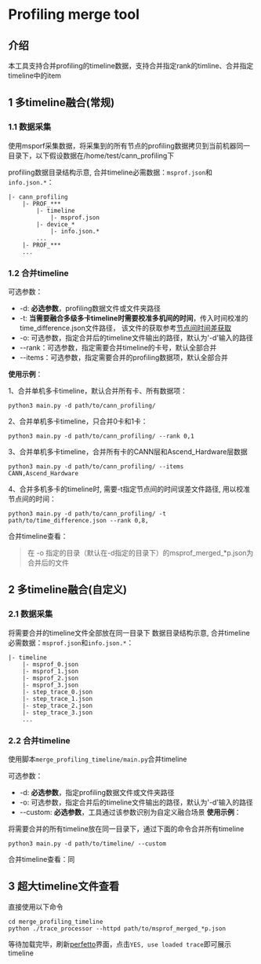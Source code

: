 # Profiling merge tool

## 介绍
本工具支持合并profiling的timeline数据，支持合并指定rank的timline、合并指定timeline中的item


## 1 多timeline融合(常规)

### 1.1 数据采集
使用msporf采集数据，将采集到的所有节点的profiling数据拷贝到当前机器同一目录下，以下假设数据在/home/test/cann_profiling下

profiling数据目录结构示意, 合并timeline必需数据：`msprof.json`和`info.json.*`：
```
|- cann_profiling
    |- PROF_***
        |- timeline
            |- msprof.json
        |- device_*
            |- info.json.*
        ...
    |- PROF_***
    ...
```

### 1.2 合并timeline

可选参数：
- -d: **必选参数**，profiling数据文件或文件夹路径
- -t: **当需要融合多级多卡timeline时需要校准多机间的时间**，传入时间校准的time_difference.json文件路径， 该文件的获取参考[节点间时间差获取](https://gitee.com/aerfaliang/merge_profiling_timeline/tree/master/get_nodes_timediff)
- -o: 可选参数，指定合并后的timeline文件输出的路径，默认为'-d'输入的路径
- --rank：可选参数，指定需要合并timeline的卡号，默认全部合并
- --items：可选参数，指定需要合并的profiling数据项，默认全部合并




**使用示例**：

1、合并单机多卡timeline，默认合并所有卡、所有数据项：
```
python3 main.py -d path/to/cann_profiling/
```

2、合并单机多卡timeline，只合并0卡和1卡：

```
python3 main.py -d path/to/cann_profiling/ --rank 0,1
```

3、合并单机多卡timeline，合并所有卡的CANN层和Ascend_Hardware层数据
```
python3 main.py -d path/to/cann_profiling/ --items CANN,Ascend_Hardware
```

4、合并多机多卡的timeline时, 需要-t指定节点间的时间误差文件路径, 用以校准节点间的时间：

```
python3 main.py -d path/to/cann_profiling/ -t path/to/time_difference.json --rank 0,8,
```

合并timeline查看：
> 在 -o 指定的目录（默认在-d指定的目录下）的msprof_merged_*p.json为合并后的文件

## 2 多timeline融合(自定义)
### 2.1 数据采集
将需要合并的timeline文件全部放在同一目录下
数据目录结构示意, 合并timeline必需数据：`msprof.json`和`info.json.*`：
```
|- timeline
    |- msprof_0.json
    |- msprof_1.json
    |- msprof_2.json
    |- msprof_3.json
    |- step_trace_0.json
    |- step_trace_1.json
    |- step_trace_2.json
    |- step_trace_3.json
    ...
```
### 2.2 合并timeline
使用脚本`merge_profiling_timeline/main.py`合并timeline

可选参数：
- -d: **必选参数**，指定profiling数据文件或文件夹路径
- -o: 可选参数，指定合并后的timeline文件输出的路径，默认为'-d'输入的路径
- --custom: **必选参数**，工具通过该参数识别为自定义融合场景
**使用示例**：

将需要合并的所有timeline放在同一目录下，通过下面的命令合并所有timeline
```
python3 main.py -d path/to/timeline/ --custom
```
合并timeline查看：同

## 3 超大timeline文件查看

直接使用以下命令
```
cd merge_profiling_timeline
python ./trace_processor --httpd path/to/msprof_merged_*p.json 
```
等待加载完毕，刷新[perfetto](https://ui.perfetto.dev/)界面，点击`YES, use loaded trace`即可展示timeline





